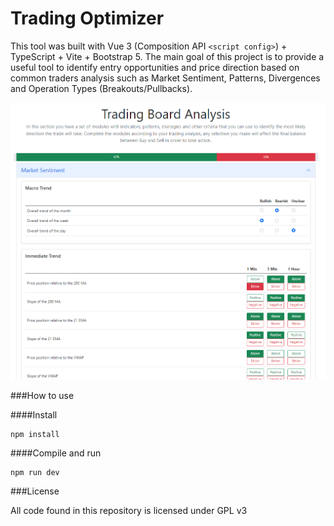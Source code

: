 # Trading Optimizer

This tool was built with Vue 3 (Composition API `<script config>`) + TypeScript + Vite + Bootstrap 5.
The main goal of this project is to provide a useful tool to identify entry opportunities and price direction based on common traders analysis such as Market Sentiment, Patterns, Divergences and Operation Types (Breakouts/Pullbacks).

![Trading Board Analysis](/src/assets/trading-board.png)

###How to use

####Install

```
npm install
```

####Compile and run

```
npm run dev
```

###License

All code found in this repository is licensed under GPL v3